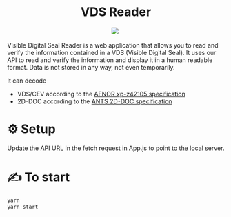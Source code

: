 <h1 align="center">
  VDS Reader<br />
</h1>
<p align="center"><a href="https://www.stelau.com"> 
<img src="https://img.shields.io/badge/HOMEPAGE-gray?style=for-the-badge"></a>&nbsp;</p>

Visible Digital Seal Reader is a web application that allows you to read and verify the information contained in a VDS (Visible Digital Seal). It uses our API to read and verify the information and display it in a human readable format.
Data is not stored in any way, not even temporarily.

It can decode

- VDS/CEV according to the [AFNOR xp-z42105 specification](https://www.boutique.afnor.org/fr-fr/norme/xp-z42105/specifications-relatives-a-la-mise-en-oeuvre-du-cachet-electronique-visible/fa199910/238577)
- 2D-DOC according to the [ANTS 2D-DOC specification](https://ants.gouv.fr/nos-missions/les-solutions-numeriques/2d-doc)

# ⚙️ Setup

Update the API URL in the fetch request in App.js to point to the local server.

# ✍️ To start

```sh
yarn
yarn start
```
